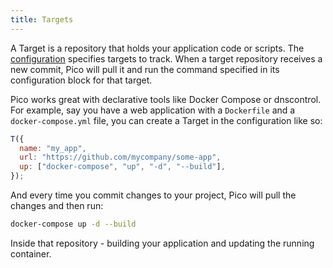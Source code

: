 ```yaml
---
title: Targets
---
```


A Target is a repository that holds your application code or scripts. The
[configuration](configuration) specifies targets to track. When a target
repository receives a new commit, Pico will pull it and run the command
specified in its configuration block for that target.

Pico works great with declarative tools like Docker Compose or dnscontrol. For
example, say you have a web application with a `Dockerfile` and a
`docker-compose.yml` file, you can create a Target in the configuration like so:

```js
T({
  name: "my_app",
  url: "https://github.com/mycompany/some-app",
  up: ["docker-compose", "up", "-d", "--build"],
});
```

And every time you commit changes to your project, Pico will pull the changes
and then run:

```sh
docker-compose up -d --build
```

Inside that repository - building your application and updating the running
container.
